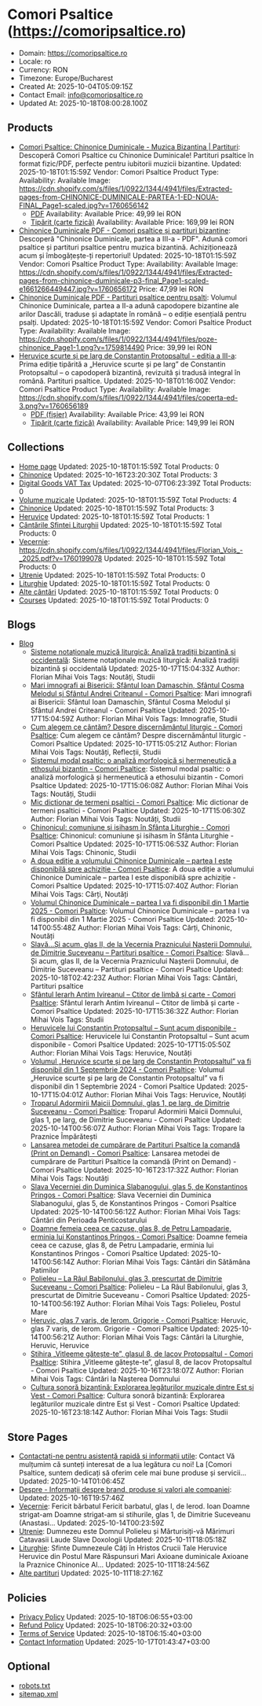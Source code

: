 # Comori Psaltice (https://comoripsaltice.ro)

- Domain: https://comoripsaltice.ro
- Locale: ro
- Currency: RON
- Timezone: Europe/Bucharest
- Created At: 2025-10-04T05:09:15Z
- Contact Email: info@comoripsaltice.ro
- Updated At: 2025-10-18T08:00:28.100Z

## Products

- [Comori Psaltice: Chinonice Duminicale - Muzica Bizantina | Partituri](https://comoripsaltice.ro/products/chinonice-duminicale-partea-i): Descoperă Comori Psaltice cu Chinonice Duminicale! Partituri psaltice în format fizic/PDF, perfecte pentru iubitorii muzicii bizantine.
  Updated: 2025-10-18T01:15:59Z
  Vendor: Comori Psaltice
  Product Type: 
  Availability: Available
  Image: https://cdn.shopify.com/s/files/1/0922/1344/4941/files/Extracted-pages-from-CHINONICE-DUMINICALE-PARTEA-1-ED-NOUA-FINAL_Page1-scaled.jpg?v=1760656142
  - [PDF](https://comoripsaltice.ro/products/chinonice-duminicale-partea-i?variant=52564064141645)
    Availability: Available
    Price: 49,99 lei RON
  - [Tipărit (carte fizică)](https://comoripsaltice.ro/products/chinonice-duminicale-partea-i?variant=52564073873741)
    Availability: Available
    Price: 169,99 lei RON
- [Chinonice Duminicale PDF - Comori psaltice și partituri bizantine](https://comoripsaltice.ro/products/chinonice-duminicale-partea-a-iii-a-pdf): Descoperă "Chinonice Duminicale, partea a III-a - PDF". Adună comori psaltice și partituri psaltice pentru muzica bizantină. Achiziționează acum și îmbogățește-ți repertoriul!
  Updated: 2025-10-18T01:15:59Z
  Vendor: Comori Psaltice
  Product Type: 
  Availability: Available
  Image: https://cdn.shopify.com/s/files/1/0922/1344/4941/files/Extracted-pages-from-chinonice-duminicale-p3-final_Page1-scaled-e1661266449447.jpg?v=1760656172
  Price: 47,99 lei RON
- [Chinonice Duminicale PDF - Partituri psaltice pentru psalti](https://comoripsaltice.ro/products/chinonice-duminicale-partea-a-ii-a): Volumul Chinonice Duminicale, partea a II-a adună capodopere bizantine ale arilor Dascăli, traduse și adaptate în română – o ediție esențială pentru psalți.
  Updated: 2025-10-18T01:15:59Z
  Vendor: Comori Psaltice
  Product Type: 
  Availability: Available
  Image: https://cdn.shopify.com/s/files/1/0922/1344/4941/files/poze-chinonice_Page1-1.png?v=1759814490
  Price: 39,99 lei RON
- [Heruvice scurte și pe larg de Constantin Protopsaltul - ediția a III-a](https://comoripsaltice.ro/products/heruvice-scurte-si-pe-larg-de-constantin-protopsaltul): Prima ediție tipărită a „Heruvice scurte și pe larg” de Constantin Protopsaltul – o capodoperă bizantină, revizuită și tradusă integral în română. Partituri psaltice.
  Updated: 2025-10-18T01:16:00Z
  Vendor: Comori Psaltice
  Product Type: 
  Availability: Available
  Image: https://cdn.shopify.com/s/files/1/0922/1344/4941/files/coperta-ed-3.png?v=1760656189
  - [PDF (fișier)](https://comoripsaltice.ro/products/heruvice-scurte-si-pe-larg-de-constantin-protopsaltul?variant=52538748436813)
    Availability: Available
    Price: 43,99 lei RON
  - [Tipărit (carte fizică)](https://comoripsaltice.ro/products/heruvice-scurte-si-pe-larg-de-constantin-protopsaltul?variant=52538748469581)
    Availability: Available
    Price: 149,99 lei RON

## Collections

- [Home page](https://comoripsaltice.ro/collections/frontpage)
  Updated: 2025-10-18T01:15:59Z
  Total Products: 0
- [Chinonice](https://comoripsaltice.ro/collections/chinonice)
  Updated: 2025-10-16T23:20:30Z
  Total Products: 3
- [Digital Goods VAT Tax](https://comoripsaltice.ro/collections/digital-goods-vat-tax)
  Updated: 2025-10-07T06:23:39Z
  Total Products: 0
- [Volume muzicale](https://comoripsaltice.ro/collections/volume-muzicale)
  Updated: 2025-10-18T01:15:59Z
  Total Products: 4
- [Chinonice](https://comoripsaltice.ro/collections/chinonice-1)
  Updated: 2025-10-18T01:15:59Z
  Total Products: 3
- [Heruvice](https://comoripsaltice.ro/collections/heruvice-1)
  Updated: 2025-10-18T01:15:59Z
  Total Products: 1
- [Cântările Sfintei Liturghii](https://comoripsaltice.ro/collections/cantarile-sfintei-liturghii)
  Updated: 2025-10-18T01:15:59Z
  Total Products: 0
- [Vecernie](https://comoripsaltice.ro/collections/vecernie): https://cdn.shopify.com/s/files/1/0922/1344/4941/files/Florian_Vois_-_2025.pdf?v=1760199078
  Updated: 2025-10-18T01:15:59Z
  Total Products: 0
- [Utrenie](https://comoripsaltice.ro/collections/utrenie)
  Updated: 2025-10-18T01:15:59Z
  Total Products: 0
- [Liturghie](https://comoripsaltice.ro/collections/liturghie)
  Updated: 2025-10-18T01:15:59Z
  Total Products: 0
- [Alte cântări](https://comoripsaltice.ro/collections/alte-cantari)
  Updated: 2025-10-18T01:15:59Z
  Total Products: 0
- [Courses](https://comoripsaltice.ro/collections/courses)
  Updated: 2025-10-18T01:15:59Z
  Total Products: 0

## Blogs

- [Blog](https://comoripsaltice.ro/blogs/news)
  - [Sisteme notaționale muzică liturgică: Analiză tradiții bizantină și occidentală](https://comoripsaltice.ro/blogs/news/sisteme-notationale-in-muzica-liturgica-o-analiza-comparativa-intre-traditiile-bizantina-si-occidentala): Sisteme notaționale muzică liturgică: Analiză tradiții bizantină și occidentală
    Updated: 2025-10-17T15:04:33Z
    Author: Florian Mihai Vois
    Tags: Noutăți, Studii
  - [Mari imnografi ai Bisericii: Sfântul Ioan Damaschin, Sfântul Cosma Melodul și Sfântul Andrei Criteanul - Comori Psaltice](https://comoripsaltice.ro/blogs/news/mari-imnografi-ai-bisericii-sfantul-ioan-damaschin-sfantul-cosma-melodul-și-sfantul-andrei-criteanul): Mari imnografi ai Bisericii: Sfântul Ioan Damaschin, Sfântul Cosma Melodul și Sfântul Andrei Criteanul - Comori Psaltice
    Updated: 2025-10-17T15:04:59Z
    Author: Florian Mihai Vois
    Tags: Imnografie, Studii
  - [Cum alegem ce cântăm? Despre discernământul liturgic - Comori Psaltice](https://comoripsaltice.ro/blogs/news/cum-alegem-ce-cantam-despre-discernamantul-liturgic): Cum alegem ce cântăm? Despre discernământul liturgic - Comori Psaltice
    Updated: 2025-10-17T15:05:21Z
    Author: Florian Mihai Vois
    Tags: Noutăți, Reflecții, Studii
  - [Sistemul modal psaltic: o analiză morfologică și hermeneutică a ethosului bizantin - Comori Psaltice](https://comoripsaltice.ro/blogs/news/sistemul-modal-psaltic-o-analiza-morfologica-și-hermeneutica-a-ethosului-bizantin): Sistemul modal psaltic: o analiză morfologică și hermeneutică a ethosului bizantin - Comori Psaltice
    Updated: 2025-10-17T15:06:08Z
    Author: Florian Mihai Vois
    Tags: Noutăți, Studii
  - [Mic dictionar de termeni psaltici - Comori Psaltice](https://comoripsaltice.ro/blogs/news/mic-dictionar-de-termeni-psaltici): Mic dictionar de termeni psaltici - Comori Psaltice
    Updated: 2025-10-17T15:06:30Z
    Author: Florian Mihai Vois
    Tags: Noutăți, Studii
  - [Chinonicul: comuniune și isihasm în Sfânta Liturghie - Comori Psaltice](https://comoripsaltice.ro/blogs/news/chinonicul-comuniune-și-isihasm-in-sfanta-liturghie): Chinonicul: comuniune și isihasm în Sfânta Liturghie - Comori Psaltice
    Updated: 2025-10-17T15:06:53Z
    Author: Florian Mihai Vois
    Tags: Chinonic, Studii
  - [A doua ediție a volumului Chinonice Duminicale – partea I este disponibilă spre achiziție - Comori Psaltice](https://comoripsaltice.ro/blogs/news/a-doua-ediție-a-volumului-chinonice-duminicale-partea-i-este-disponibila-spre-achiziție): A doua ediție a volumului Chinonice Duminicale – partea I este disponibilă spre achiziție - Comori Psaltice
    Updated: 2025-10-17T15:07:40Z
    Author: Florian Mihai Vois
    Tags: Cărți, Noutăți
  - [Volumul Chinonice Duminicale – partea I va fi disponibil din 1 Martie 2025 - Comori Psaltice](https://comoripsaltice.ro/blogs/news/volumul-chinonice-duminicale-partea-i-va-fi-disponibil-din-1-martie-2025): Volumul Chinonice Duminicale – partea I va fi disponibil din 1 Martie 2025 - Comori Psaltice
    Updated: 2025-10-14T00:55:48Z
    Author: Florian Mihai Vois
    Tags: Cărți, Chinonic, Noutăți
  - [Slavă…Și acum, glas II, de la Vecernia Praznicului Nașterii Domnului, de Dimitrie Suceveanu – Partituri psaltice - Comori Psaltice](https://comoripsaltice.ro/blogs/news/slava-și-acum-glas-ii-de-la-vecernia-praznicului-nașterii-domnului-de-dimitrie-suceveanu-partituri-psaltice): Slavă…Și acum, glas II, de la Vecernia Praznicului Nașterii Domnului, de Dimitrie Suceveanu – Partituri psaltice - Comori Psaltice
    Updated: 2025-10-18T02:42:23Z
    Author: Florian Mihai Vois
    Tags: Cântări, Partituri psaltice
  - [Sfântul Ierarh Antim Ivireanul – Ctitor de limbă și carte - Comori Psaltice](https://comoripsaltice.ro/blogs/news/sfantul-ierarh-antim-ivireanul-ctitor-de-limba-și-carte): Sfântul Ierarh Antim Ivireanul – Ctitor de limbă și carte - Comori Psaltice
    Updated: 2025-10-17T15:36:32Z
    Author: Florian Mihai Vois
    Tags: Studii
  - [Heruvicele lui Constantin Protopsaltul – Sunt acum disponibile - Comori Psaltice](https://comoripsaltice.ro/blogs/news/heruvicele-lui-constantin-protopsaltul-sunt-acum-disponibile): Heruvicele lui Constantin Protopsaltul – Sunt acum disponibile - Comori Psaltice
    Updated: 2025-10-17T15:05:50Z
    Author: Florian Mihai Vois
    Tags: Heruvice, Noutăți
  - [Volumul „Heruvice scurte și pe larg de Constantin Protopsaltul” va fi disponibil din 1 Septembrie 2024 - Comori Psaltice](https://comoripsaltice.ro/blogs/news/volumul-heruvice-scurte-și-pe-larg-de-constantin-protopsaltul-va-fi-disponibil-din-1-septembrie-2024): Volumul „Heruvice scurte și pe larg de Constantin Protopsaltul” va fi disponibil din 1 Septembrie 2024 - Comori Psaltice
    Updated: 2025-10-17T15:04:01Z
    Author: Florian Mihai Vois
    Tags: Heruvice, Noutăți
  - [Troparul Adormirii Maicii Domnului, glas 1, pe larg, de Dimitrie Suceveanu - Comori Psaltice](https://comoripsaltice.ro/blogs/news/troparul-adormirii-maicii-domnului-glas-1-pe-larg-de-dimitrie-suceveanu): Troparul Adormirii Maicii Domnului, glas 1, pe larg, de Dimitrie Suceveanu - Comori Psaltice
    Updated: 2025-10-14T00:56:07Z
    Author: Florian Mihai Vois
    Tags: Tropare la Praznice Împărătești
  - [Lansarea metodei de cumpărare de Partituri Psaltice la comandă (Print on Demand) - Comori Psaltice](https://comoripsaltice.ro/blogs/news/lansarea-metodei-de-cumparare-de-partituri-psaltice-la-comanda-print-on-demand): Lansarea metodei de cumpărare de Partituri Psaltice la comandă (Print on Demand) - Comori Psaltice
    Updated: 2025-10-16T23:17:32Z
    Author: Florian Mihai Vois
    Tags: Noutăți
  - [Slava Vecerniei din Duminica Slabanogului, glas 5, de Konstantinos Pringos - Comori Psaltice](https://comoripsaltice.ro/blogs/news/slava-vecerniei-din-duminica-slabanogului-glas-5-de-konstantinos-pringos): Slava Vecerniei din Duminica Slabanogului, glas 5, de Konstantinos Pringos - Comori Psaltice
    Updated: 2025-10-14T00:56:12Z
    Author: Florian Mihai Vois
    Tags: Cântări din Perioada Penticostarului
  - [Doamne femeia ceea ce cazuse, glas 8, de Petru Lampadarie, erminia lui Konstantinos Pringos - Comori Psaltice](https://comoripsaltice.ro/blogs/news/doamne-femeia-ceea-ce-cazuse-glas-8-de-petru-lampadarie-erminia-lui-konstantinos-pringos): Doamne femeia ceea ce cazuse, glas 8, de Petru Lampadarie, erminia lui Konstantinos Pringos - Comori Psaltice
    Updated: 2025-10-14T00:56:14Z
    Author: Florian Mihai Vois
    Tags: Cântări din Sătămâna Patimilor
  - [Polieleu – La Râul Babilonului, glas 3, prescurtat de Dimitrie Suceveanu - Comori Psaltice](https://comoripsaltice.ro/blogs/news/polieleu-la-raul-babilonului-glas-3-prescurtat-de-dimitrie-suceveanu): Polieleu – La Râul Babilonului, glas 3, prescurtat de Dimitrie Suceveanu - Comori Psaltice
    Updated: 2025-10-14T00:56:19Z
    Author: Florian Mihai Vois
    Tags: Polieleu, Postul Mare
  - [Heruvic, glas 7 varis, de Ierom. Grigorie - Comori Psaltice](https://comoripsaltice.ro/blogs/news/heruvic-glas-7-varis-de-ierom-grigorie): Heruvic, glas 7 varis, de Ierom. Grigorie - Comori Psaltice
    Updated: 2025-10-14T00:56:21Z
    Author: Florian Mihai Vois
    Tags: Cântări la Liturghie, Heruvic, Heruvice
  - [Stihira „Vitleeme gătește-te”, glasul 8, de Iacov Protopsaltul - Comori Psaltice](https://comoripsaltice.ro/blogs/news/stihira-vitleeme-gatește-te-glasul-8-de-iacov-protopsaltul): Stihira „Vitleeme gătește-te”, glasul 8, de Iacov Protopsaltul - Comori Psaltice
    Updated: 2025-10-16T23:18:07Z
    Author: Florian Mihai Vois
    Tags: Cântări la Nașterea Domnului
  - [Cultura sonoră bizantină: Explorarea legăturilor muzicale dintre Est și Vest - Comori Psaltice](https://comoripsaltice.ro/blogs/news/cultura-sonora-bizantina-explorarea-legaturilor-muzicale-dintre-est-și-vest): Cultura sonoră bizantină: Explorarea legăturilor muzicale dintre Est și Vest - Comori Psaltice
    Updated: 2025-10-16T23:18:14Z
    Author: Florian Mihai Vois
    Tags: Studii

## Store Pages

- [Contactați-ne pentru asistență rapidă și informații utile](https://comoripsaltice.ro/pages/contact): Contact Vă mulțumim că sunteți interesat de a lua legătura cu noi! La [Comori Psaltice, suntem dedicați să oferim cele mai bune produse și servicii...
  Updated: 2025-10-14T01:06:45Z
- [Despre - Informații despre brand, produse și valori ale companiei](https://comoripsaltice.ro/pages/despre): 
  Updated: 2025-10-16T19:57:46Z
- [Vecernie](https://comoripsaltice.ro/pages/vecernie): Fericit bărbatul Fericit barbatul, glas I, de Ierod. Ioan Doamne strigat-am Doamne strigat-am si stihurile, glas 1, de Dimitrie Suceveanu (Anastasi...
  Updated: 2025-10-14T00:23:59Z
- [Utrenie](https://comoripsaltice.ro/pages/utrenie): Dumnezeu este Domnul Polieleu și Mărturisiți-vă Mărimuri Catavasii Laude Slave Doxologii
  Updated: 2025-10-11T18:05:18Z
- [Liturghie](https://comoripsaltice.ro/pages/liturghie): Sfinte Dumnezeule Câți în Hristos Crucii Tale Heruvice Heruvice din Postul Mare Răspunsuri Mari Axioane duminicale Axioane la Praznice Chinonice Al...
  Updated: 2025-10-11T18:24:56Z
- [Alte partituri](https://comoripsaltice.ro/pages/alte-partituri)
  Updated: 2025-10-11T18:27:16Z

## Policies

- [Privacy Policy](https://comoripsaltice.ro/policies/privacy-policy)
  Updated: 2025-10-18T06:06:55+03:00
- [Refund Policy](https://comoripsaltice.ro/policies/refund-policy)
  Updated: 2025-10-18T06:20:32+03:00
- [Terms of Service](https://comoripsaltice.ro/policies/terms-of-service)
  Updated: 2025-10-18T06:15:40+03:00
- [Contact Information](https://comoripsaltice.ro/policies/contact-information)
  Updated: 2025-10-17T01:43:47+03:00

## Optional

- [robots.txt](https://comoripsaltice.ro/robots.txt)
- [sitemap.xml](https://comoripsaltice.ro/sitemap.xml)
